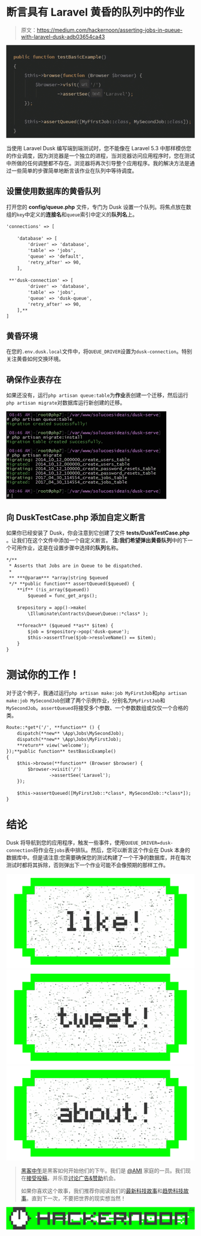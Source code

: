 # 断言具有 Laravel 黄昏的队列中的作业

> 原文：<https://medium.com/hackernoon/asserting-jobs-in-queue-with-laravel-dusk-adb03654ca43>

![](img/cb9aa87d87542a53d2ea83ecd0bc8e57.png)

当使用 Laravel Dusk 编写端到端测试时，您不能像在 Laravel 5.3 中那样模仿您的作业调度，因为浏览器是一个独立的进程，当浏览器访问应用程序时，您在测试中所做的任何调整都不存在。浏览器将再次引导整个应用程序。我的解决方法是通过一些简单的步骤简单地断言该作业在队列中等待调度。

## 设置使用数据库的黄昏队列

打开您的 **config/queue.php** 文件，专门为 Dusk 设置一个队列。将焦点放在数组的`key`中定义的**连接名**和`queue`索引中定义的**队列名**上。

```
'connections' => [

    'database' => [
        'driver' => 'database',
        'table' => 'jobs',
        'queue' => 'default',
        'retry_after' => 90,
    ],

 **'dusk-connection' => [
        'driver' => 'database',
        'table' => 'jobs',
        'queue' => 'dusk-queue',
        'retry_after' => 90,
    ],**
]
```

## 黄昏环境

在您的`.env.dusk.local`文件中，将`QUEUE_DRIVER`设置为`dusk-connection`。特别关注黄昏如何交换环境。

## 确保作业表存在

如果还没有，运行`php artisan queue:table`为**作业**表创建一个迁移，然后运行`php artisan migrate`对数据库运行新创建的迁移。

![](img/9028126e98c6d41c429393a8a463a19c.png)

## 向 DuskTestCase.php 添加自定义断言

如果你已经安装了 Dusk，你会注意到它创建了文件 **tests/DuskTestCase.php** 。让我们在这个文件中添加一个自定义断言。
**注:**我们希望弹出**黄昏队列**中的下一个可用作业，这是在设置步骤中选择的**队列**名称。

```
*/**
 * Asserts that Jobs are in Queue to be dispatched.
 *
 ** ***@param*** *array|string $queued
 */* **public function** assertQueued($queued) {
    **if** (!is_array($queued))
        $queued = func_get_args();

    $repository = app()->make(
        \Illuminate\Contracts\Queue\Queue::*class* );

    **foreach** ($queued **as** $item) {
        $job = $repository->pop('dusk-queue');
        $this->assertTrue($job->resolveName() == $item);
    }
}
```

# 测试你的工作！

对于这个例子，我通过运行`php artisan make:job MyFirstJob`和`php artisan make:job MySecondJob`创建了两个示例作业，分别名为`MyFirstJob`和`MySecondJob`。`assertQueued`将接受多个参数、一个参数数组或仅仅一个合格的类。

```
Route::*get*('/', **function** () {
    dispatch(**new** \App\Jobs\MySecondJob);
    dispatch(**new** \App\Jobs\MyFirstJob);
    **return** view('welcome');
});**public function** testBasicExample()
{
    $this->browse(**function** (Browser $browser) {
        $browser->visit('/')
                ->assertSee('Laravel');
    });

    $this->assertQueued([MyFirstJob::*class*, MySecondJob::*class*]);
}
```

# 结论

Dusk 将导航到您的应用程序，触发一些事件，使用`QUEUE_DRIVER=dusk-connection`将作业在`jobs`表中排队。然后，您可以断言这个作业在 Dusk 本身的数据库中。但是请注意:您需要确保您的测试构建了一个干净的数据库，并在每次测试时都将其拆除，否则弹出下一个作业可能不会像预期的那样工作。

[![](img/50ef4044ecd4e250b5d50f368b775d38.png)](http://bit.ly/HackernoonFB)[![](img/979d9a46439d5aebbdcdca574e21dc81.png)](https://goo.gl/k7XYbx)[![](img/2930ba6bd2c12218fdbbf7e02c8746ff.png)](https://goo.gl/4ofytp)

> [黑客中午](http://bit.ly/Hackernoon)是黑客如何开始他们的下午。我们是 [@AMI](http://bit.ly/atAMIatAMI) 家庭的一员。我们现在[接受投稿](http://bit.ly/hackernoonsubmission)，并乐意[讨论广告&赞助](mailto:partners@amipublications.com)机会。
> 
> 如果你喜欢这个故事，我们推荐你阅读我们的[最新科技故事](http://bit.ly/hackernoonlatestt)和[趋势科技故事](https://hackernoon.com/trending)。直到下一次，不要把世界的现实想当然！

![](img/be0ca55ba73a573dce11effb2ee80d56.png)